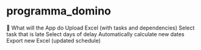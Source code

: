 # programma_domino
📌 What will the App do Upload Excel (with tasks and dependencies)  Select task that is late  Select days of delay  Automatically calculate new dates  Export new Excel (updated schedule)
